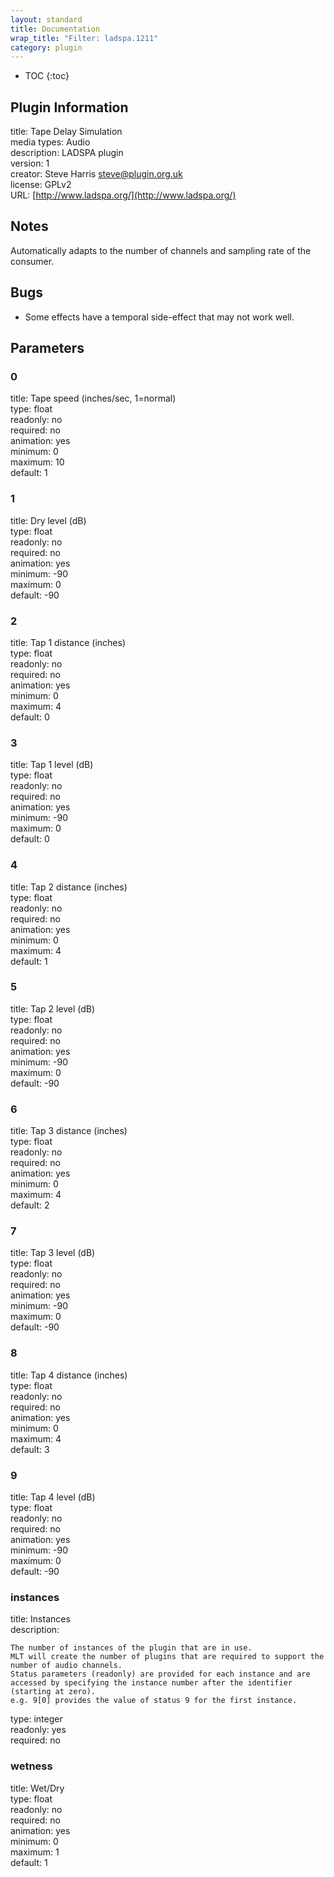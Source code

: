 ```yaml
---
layout: standard
title: Documentation
wrap_title: "Filter: ladspa.1211"
category: plugin
---
```

* TOC
{:toc}

## Plugin Information

title: Tape Delay Simulation  
media types:
Audio  
description: LADSPA plugin  
version: 1  
creator: Steve Harris <steve@plugin.org.uk>  
license: GPLv2  
URL: [http://www.ladspa.org/](http://www.ladspa.org/)  

## Notes

Automatically adapts to the number of channels and sampling rate of the consumer.

## Bugs

* Some effects have a temporal side-effect that may not work well.


## Parameters

### 0

title: Tape speed (inches/sec, 1=normal)    
type: float  
readonly: no  
required: no  
animation: yes  
minimum: 0  
maximum: 10  
default: 1  

### 1

title: Dry level (dB)    
type: float  
readonly: no  
required: no  
animation: yes  
minimum: -90  
maximum: 0  
default: -90  

### 2

title: Tap 1 distance (inches)    
type: float  
readonly: no  
required: no  
animation: yes  
minimum: 0  
maximum: 4  
default: 0  

### 3

title: Tap 1 level (dB)    
type: float  
readonly: no  
required: no  
animation: yes  
minimum: -90  
maximum: 0  
default: 0  

### 4

title: Tap 2 distance (inches)    
type: float  
readonly: no  
required: no  
animation: yes  
minimum: 0  
maximum: 4  
default: 1  

### 5

title: Tap 2 level (dB)    
type: float  
readonly: no  
required: no  
animation: yes  
minimum: -90  
maximum: 0  
default: -90  

### 6

title: Tap 3 distance (inches)    
type: float  
readonly: no  
required: no  
animation: yes  
minimum: 0  
maximum: 4  
default: 2  

### 7

title: Tap 3 level (dB)    
type: float  
readonly: no  
required: no  
animation: yes  
minimum: -90  
maximum: 0  
default: -90  

### 8

title: Tap 4 distance (inches)    
type: float  
readonly: no  
required: no  
animation: yes  
minimum: 0  
maximum: 4  
default: 3  

### 9

title: Tap 4 level (dB)    
type: float  
readonly: no  
required: no  
animation: yes  
minimum: -90  
maximum: 0  
default: -90  

### instances

title: Instances    
description:
```
The number of instances of the plugin that are in use.
MLT will create the number of plugins that are required to support the number of audio channels.
Status parameters (readonly) are provided for each instance and are accessed by specifying the instance number after the identifier (starting at zero).
e.g. 9[0] provides the value of status 9 for the first instance.
```
type: integer  
readonly: yes  
required: no  

### wetness

title: Wet/Dry    
type: float  
readonly: no  
required: no  
animation: yes  
minimum: 0  
maximum: 1  
default: 1  

